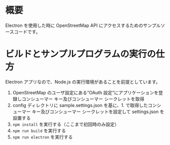 # 概要

Electron を使用した時に OpenStreetMap API にアクセスするためのサンプルソースコードです。

# ビルドとサンプルプログラムの実行の仕方

Electron アプリなので、Node.js の実行環境があることを前提としています。

1. OpenStreetMap のユーザ設定にある“OAuth 設定”にアプリケーションを登録しコンシューマー キー及びコンシューマー シークレットを取得
2. config ディレクトリに sample.settings.json を基に、1. で取得したコンシューマー キー及びコンシューマー シークレットを設定して settings.json を設置する
3. `npm install` を実行する（ここまで初回時のみ設定）
4. `npm run build` を実行する
5. `npm run electron` を実行する